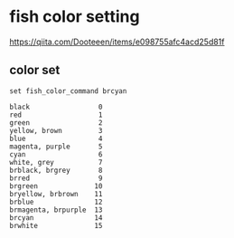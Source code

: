
# fish color setting

https://qiita.com/Dooteeen/items/e098755afc4acd25d81f


## color set


```
set fish_color_command brcyan
```


```
black                 0
red                   1
green                 2
yellow, brown         3
blue                  4
magenta, purple       5
cyan                  6
white, grey           7
brblack, brgrey       8
brred                 9
brgreen              10
bryellow, brbrown    11
brblue               12
brmagenta, brpurple  13
brcyan               14
brwhite              15
```



